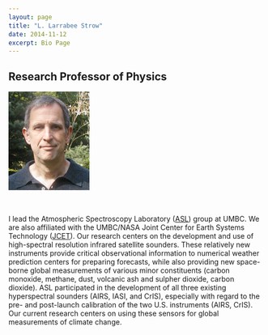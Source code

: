 ```yaml
---
layout: page
title: "L. Larrabee Strow"
date: 2014-11-12
excerpt: Bio Page
---
```


<h2> Research Professor of Physics</h2>

![L. Strow](/images/strow/Strow.jpg) 

<br>

I lead the Atmospheric Spectroscopy Laboratory ([ASL](/index.html))
group at UMBC.  We are also affiliated with the UMBC/NASA Joint Center
for Earth Systems Technology ([JCET](http://jcet.umbc.edu)).  Our
research centers on the development and use of high-spectral
resolution infrared satellite sounders.  These relatively new
instruments provide critical observational information to numerical
weather prediction centers for preparing forecasts, while also
providing new space-borne global measurements of various minor
constituents (carbon monoxide, methane, dust, volcanic ash and sulpher
dioxide, carbon dioxide).  ASL participated in the development of all
three existing hyperspectral sounders (AIRS, IASI, and CrIS),
especially with regard to the pre- and post-launch calibration of the
two U.S. instruments (AIRS, CrIS).  Our current research centers on
using these sensors for global measurements of climate change.

